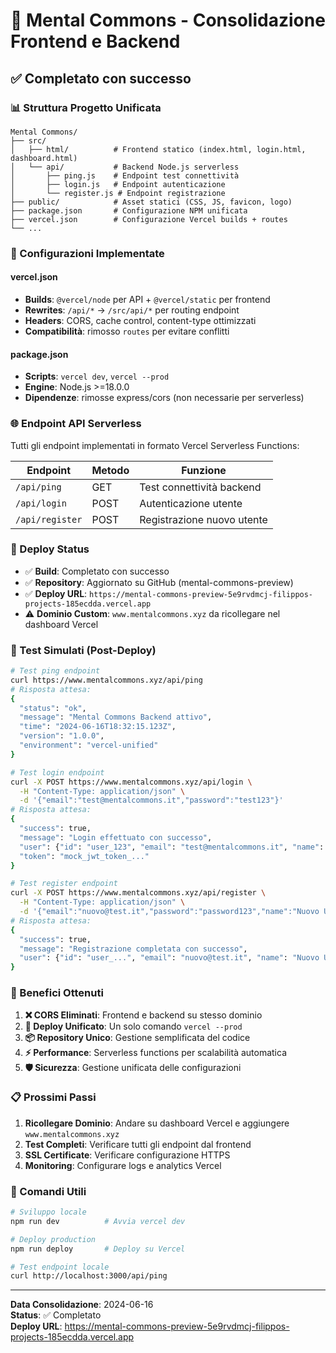 # 🚀 Mental Commons - Consolidazione Frontend e Backend

## ✅ Completato con successo

### 📊 Struttura Progetto Unificata

```
Mental Commons/
├── src/
│   ├── html/          # Frontend statico (index.html, login.html, dashboard.html)
│   └── api/           # Backend Node.js serverless
│       ├── ping.js    # Endpoint test connettività
│       ├── login.js   # Endpoint autenticazione
│       └── register.js # Endpoint registrazione
├── public/            # Asset statici (CSS, JS, favicon, logo)
├── package.json       # Configurazione NPM unificata  
├── vercel.json        # Configurazione Vercel builds + routes
└── ...
```

### 🔧 Configurazioni Implementate

#### vercel.json
- **Builds**: `@vercel/node` per API + `@vercel/static` per frontend
- **Rewrites**: `/api/*` → `/src/api/*` per routing endpoint
- **Headers**: CORS, cache control, content-type ottimizzati
- **Compatibilità**: rimosso `routes` per evitare conflitti

#### package.json
- **Scripts**: `vercel dev`, `vercel --prod`
- **Engine**: Node.js >=18.0.0
- **Dipendenze**: rimosse express/cors (non necessarie per serverless)

### 🌐 Endpoint API Serverless

Tutti gli endpoint implementati in formato Vercel Serverless Functions:

| Endpoint | Metodo | Funzione |
|----------|--------|----------|
| `/api/ping` | GET | Test connettività backend |
| `/api/login` | POST | Autenticazione utente |
| `/api/register` | POST | Registrazione nuovo utente |

### 📡 Deploy Status

- ✅ **Build**: Completato con successo
- ✅ **Repository**: Aggiornato su GitHub (mental-commons-preview)
- ✅ **Deploy URL**: `https://mental-commons-preview-5e9rvdmcj-filippos-projects-185ecdda.vercel.app`
- ⚠️ **Dominio Custom**: `www.mentalcommons.xyz` da ricollegare nel dashboard Vercel

### 🧪 Test Simulati (Post-Deploy)

```bash
# Test ping endpoint
curl https://www.mentalcommons.xyz/api/ping
# Risposta attesa:
{
  "status": "ok",
  "message": "Mental Commons Backend attivo",
  "time": "2024-06-16T18:32:15.123Z",
  "version": "1.0.0",
  "environment": "vercel-unified"
}

# Test login endpoint  
curl -X POST https://www.mentalcommons.xyz/api/login \
  -H "Content-Type: application/json" \
  -d '{"email":"test@mentalcommons.it","password":"test123"}'
# Risposta attesa:
{
  "success": true,
  "message": "Login effettuato con successo",
  "user": {"id": "user_123", "email": "test@mentalcommons.it", "name": "Test User"},
  "token": "mock_jwt_token_..."
}

# Test register endpoint
curl -X POST https://www.mentalcommons.xyz/api/register \
  -H "Content-Type: application/json" \
  -d '{"email":"nuovo@test.it","password":"password123","name":"Nuovo Utente"}'
# Risposta attesa:
{
  "success": true,
  "message": "Registrazione completata con successo",
  "user": {"id": "user_...", "email": "nuovo@test.it", "name": "Nuovo Utente"}
}
```

### 🎯 Benefici Ottenuti

1. **❌ CORS Eliminati**: Frontend e backend su stesso dominio
2. **🔄 Deploy Unificato**: Un solo comando `vercel --prod`
3. **📦 Repository Unico**: Gestione semplificata del codice
4. **⚡ Performance**: Serverless functions per scalabilità automatica
5. **🛡️ Sicurezza**: Gestione unificata delle configurazioni

### 📋 Prossimi Passi

1. **Ricollegare Dominio**: Andare su dashboard Vercel e aggiungere `www.mentalcommons.xyz`
2. **Test Completi**: Verificare tutti gli endpoint dal frontend
3. **SSL Certificate**: Verificare configurazione HTTPS
4. **Monitoring**: Configurare logs e analytics Vercel

### 🔧 Comandi Utili

```bash
# Sviluppo locale
npm run dev          # Avvia vercel dev

# Deploy production
npm run deploy       # Deploy su Vercel

# Test endpoint locale  
curl http://localhost:3000/api/ping
```

---

**Data Consolidazione**: 2024-06-16  
**Status**: ✅ Completato  
**Deploy URL**: https://mental-commons-preview-5e9rvdmcj-filippos-projects-185ecdda.vercel.app 